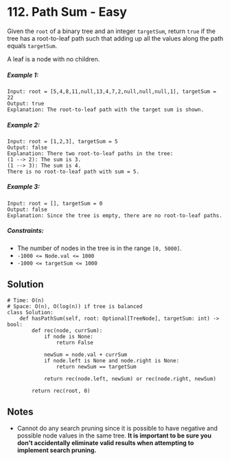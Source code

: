 # 112. Path Sum - Easy

Given the `root` of a binary tree and an integer `targetSum`, return `true` if the tree has a root-to-leaf path such that adding up all the values along the path equals `targetSum`.

A leaf is a node with no children.

##### Example 1:

```
Input: root = [5,4,8,11,null,13,4,7,2,null,null,null,1], targetSum = 22
Output: true
Explanation: The root-to-leaf path with the target sum is shown.
```

##### Example 2:

```
Input: root = [1,2,3], targetSum = 5
Output: false
Explanation: There two root-to-leaf paths in the tree:
(1 --> 2): The sum is 3.
(1 --> 3): The sum is 4.
There is no root-to-leaf path with sum = 5.
```

##### Example 3:

```
Input: root = [], targetSum = 0
Output: false
Explanation: Since the tree is empty, there are no root-to-leaf paths.
```

##### Constraints:

- The number of nodes in the tree is in the range `[0, 5000]`.
- `-1000 <= Node.val <= 1000`
- `-1000 <= targetSum <= 1000`

## Solution

```
# Time: O(n)
# Space: O(n), O(log(n)) if tree is balanced
class Solution:
    def hasPathSum(self, root: Optional[TreeNode], targetSum: int) -> bool:
        def rec(node, currSum):
            if node is None:
                return False
            
            newSum = node.val + currSum
            if node.left is None and node.right is None:
                return newSum == targetSum
            
            return rec(node.left, newSum) or rec(node.right, newSum)
        
        return rec(root, 0)
```

## Notes
- Cannot do any search pruning since it is possible to have negative and possible node values in the same tree. __It is important to be sure you don't accidentally eliminate valid results when attempting to implement search pruning.__